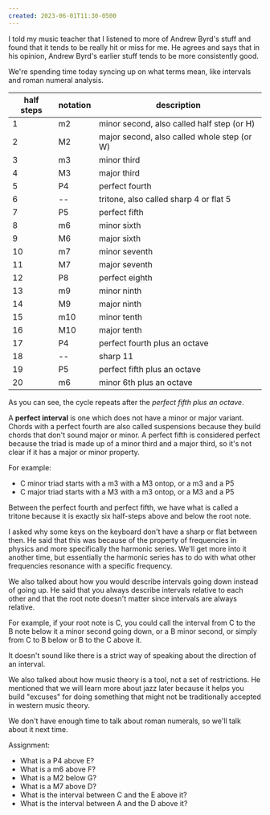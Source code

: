 ```yaml
---
created: 2023-06-01T11:30-0500
---
```


I told my music teacher that I listened to more of Andrew Byrd's stuff and found that it tends to be really hit or miss for me. He agrees and says that in his opinion, Andrew Byrd's earlier stuff tends to be more consistently good.

We're spending time today syncing up on what terms mean, like intervals and roman numeral analysis.

half steps | notation | description
---|---|---
1 | m2 | minor second, also called half step (or H)
2 | M2 | major second, also called whole step (or W)
3 | m3 | minor third
4 | M3 | major third
5 | P4 | perfect fourth
6 | -- | tritone, also called sharp 4 or flat 5
7 | P5 | perfect fifth
8 | m6 | minor sixth
9 | M6 | major sixth
10 | m7 | minor seventh
11 | M7 | major seventh
12 | P8 | perfect eighth
13 | m9 | minor ninth
14 | M9 | major ninth
15 | m10 | minor tenth
16 | M10 | major tenth
17 | P4 | perfect fourth plus an octave
18 | -- | sharp 11
19 | P5 | perfect fifth plus an octave
20 | m6 | minor 6th plus an octave

As you can see, the cycle repeats after the _perfect fifth plus an octave_.

A **perfect interval** is one which does not have a minor or major variant. Chords with a perfect fourth are also called suspensions because they build chords that don't sound major or minor. A perfect fifth is considered perfect because the triad is made up of a minor third and a major third, so it's not clear if it has a major or minor property.

For example:
* C minor triad starts with a m3 with a M3 ontop, or a m3 and a P5
* C major triad starts with a M3 with a m3 ontop, or a M3 and a P5

Between the perfect fourth and perfect fifth, we have what is called a tritone because it is exactly six half-steps above and below the root note.

I asked why some keys on the keyboard don't have a sharp or flat between then. He said that this was because of the property of frequencies in physics and more specifically the harmonic series. We'll get more into it another time, but essentially the harmonic series has to do with what other frequencies resonance with a specific frequency.

We also talked about how you would describe intervals going down instead of going up. He said that you always describe intervals relative to each other and that the root note doesn't matter since intervals are always relative.

For example, if your root note is C, you could call the interval from C to the B note below it a minor second going down, or a B minor second, or simply from C to B below or B to the C above it.

It doesn't sound like there is a strict way of speaking about the direction of an interval.

We also talked about how music theory is a tool, not a set of restrictions. He mentioned that we will learn more about jazz later because it helps you build "excuses" for doing something that might not be traditionally accepted in western music theory.

We don't have enough time to talk about roman numerals, so we'll talk about it next time.

Assignment:
- What is a P4 above E?
- What is a m6 above F?
- What is a M2 below G?
- What is a M7 above D?
- What is the interval between C and the E above it?
- What is the interval between A and the D above it?
